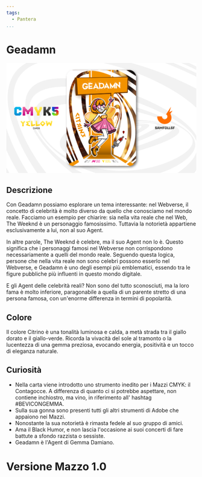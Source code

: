 ```yaml
---
tags:
  - Pantera
...
```


# Geadamn

![geadamn](../eg/Y/geadamn.jpg)

## Descrizione


Con Geadamn possiamo esplorare un tema interessante: nel Webverse, il concetto di celebrità è molto diverso da quello che conosciamo nel mondo reale. Facciamo un esempio per chiarire: sia nella vita reale che nel Web, The Weeknd è un personaggio famosissimo. Tuttavia la notorietà appartiene esclusivamente a lui, non al suo Agent.

In altre parole, The Weeknd è celebre, ma il suo Agent non lo è. Questo significa che i personaggi famosi nel Webverse non corrispondono necessariamente a quelli del mondo reale. Seguendo questa logica, persone che nella vita reale non sono celebri possono esserlo nel Webverse, e Geadamn è uno degli esempi più emblematici, essendo tra le figure pubbliche più influenti in questo mondo digitale.

E gli Agent delle celebrità reali? Non sono del tutto sconosciuti, ma la loro fama è molto inferiore, paragonabile a quella di un parente stretto di una persona famosa, con un'enorme differenza in termini di popolarità.

## Colore

Il colore Citrino è una tonalità luminosa e calda, a metà strada tra il giallo dorato e il giallo-verde. Ricorda la vivacità del sole al tramonto o la lucentezza di una gemma preziosa, evocando energia, positività e un tocco di eleganza naturale.

## Curiosità

- Nella carta viene introdotto uno strumento inedito per i Mazzi CMYK: il Contagocce. A differenza di quanto ci si potrebbe aspettare, non contiene inchiostro, ma vino, in riferimento all' hashtag #BEVICONGEMMA.
- Sulla sua gonna sono presenti tutti gli altri strumenti di Adobe che appaiono nei Mazzi.
- Nonostante la sua notorietà è rimasta fedele al suo gruppo di amici.
- Ama il Black Humor, e non lascia l'occasione ai suoi concerti di fare battute a sfondo razzista o sessiste.
- Geadamn è l'Agent di Gemma Damiano.

# Versione Mazzo 1.0